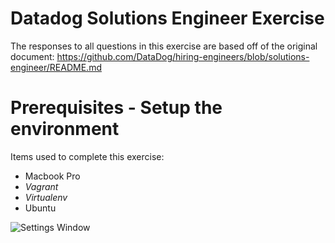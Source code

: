 # Datadog Solutions Engineer Exercise
The responses to all questions in this exercise are based off of the original document:
https://github.com/DataDog/hiring-engineers/blob/solutions-engineer/README.md

# Prerequisites - Setup the environment

Items used to complete this exercise:
- Macbook Pro
- *Vagrant*
- *Virtualenv*
- Ubuntu 

![Settings Window](https://github.com/dhwest14/hiring-engineers/blob/master/Vagrant%20install%20Ubuntu.png)
